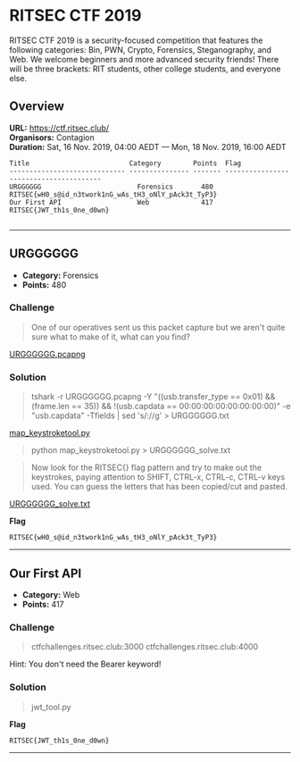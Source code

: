 # RITSEC CTF 2019
RITSEC CTF 2019 is a security-focused competition that features the following categories: Bin, PWN, Crypto, Forensics, Steganography, and Web. We welcome beginners and more advanced security friends! There will be three brackets: RIT students, other college students, and everyone else.

## Overview

**URL:** https://ctf.ritsec.club/  
**Organisors:** Contagion  
**Duration:** Sat, 16 Nov. 2019, 04:00 AEDT — Mon, 18 Nov. 2019, 16:00 AEDT  

```
Title                         Category        Points  Flag
----------------------------- --------------- ------- ---------------------------------------
URGGGGGG                        Forensics       480    RITSEC{wH0_s@id_n3twork1nG_wAs_tH3_oNlY_pAck3t_TyP3}
Our First API                   Web             417    RITSEC{JWT_th1s_0ne_d0wn}


```
---
## URGGGGGG

* **Category:** Forensics
* **Points:** 480

### Challenge

> One of our operatives sent us this packet capture but we aren't quite sure what to make of it, what can you find?

[URGGGGGG.pcapng](/writeupfiles/URGGGGGG.pcapng)

### Solution

> tshark -r URGGGGGG.pcapng -Y "((usb.transfer_type == 0x01) && (frame.len == 35)) && !(usb.capdata == 00:00:00:00:00:00:00:00)" -e "usb.capdata" -Tfields | sed 's/://g' > URGGGGGG.txt

[map_keystroketool.py](/writeupfiles/map_keystroketool.py)

> python map_keystroketool.py > URGGGGGG_solve.txt

> Now look for the RITSEC{} flag pattern and try to make out the keystrokes, paying attention to SHIFT, CTRL-x, CTRL-c, CTRL-v keys used. You can guess the letters that has been copied/cut and pasted.

[URGGGGGG_solve.txt](/writeupfiles/URGGGGGG_solve.txt)


**Flag**
```
RITSEC{wH0_s@id_n3twork1nG_wAs_tH3_oNlY_pAck3t_TyP3}
```
---
## Our First API

* **Category:** Web
* **Points:** 417

### Challenge

> ctfchallenges.ritsec.club:3000 ctfchallenges.ritsec.club:4000

Hint: You don't need the Bearer keyword!

### Solution

> jwt_tool.py

**Flag**
```
RITSEC{JWT_th1s_0ne_d0wn}
```
---
